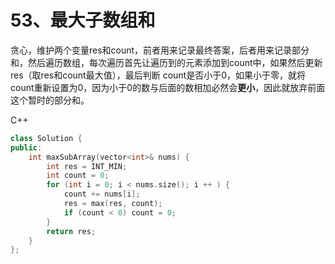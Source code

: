 # 53、最大子数组和
贪心，维护两个变量res和count，前者用来记录最终答案，后者用来记录部分和，然后遍历数组，每次遍历首先让遍历到的元素添加到count中，如果然后更新res（取res和count最大值），最后判断
count是否小于0，如果小于零，就将count重新设置为0，因为小于0的数与后面的数相加必然会**更小**，因此就放弃前面这个暂时的部分和。

C++
```cpp
class Solution {
public:
    int maxSubArray(vector<int>& nums) {
        int res = INT_MIN;
        int count = 0;
        for (int i = 0; i < nums.size(); i ++ ) {
            count += nums[i];
            res = max(res, count);
            if (count < 0) count = 0;
        }
        return res;
    }
};
```
